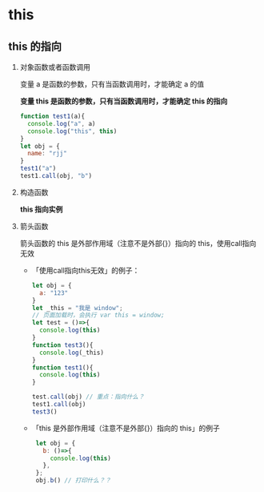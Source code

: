 # this





## this 的指向

1. 对象函数或者函数调用

   变量 a 是函数的参数，只有当函数调用时，才能确定 a 的值

   **变量 this 是函数的参数，只有当函数调用时，才能确定 this 的指向**

   ```javascript
   function test1(a){
     console.log("a", a)
     console.log("this", this)
   }
   let obj = {
     name: "rjj"
   }
   test1("a")
   test1.call(obj, "b")
   ```

2. 构造函数

   **this 指向实例**

3. 箭头函数

   箭头函数的 this 是外部作用域（注意不是外部{}）指向的 this，使用call指向无效
   
   - 「使用call指向this无效」的例子：
   
       ```javascript
       let obj = {
         a: "123"
       }
       let _this = "我是 window";
       // 页面加载时，会执行 var this = window;
       let test = ()=>{
         console.log(this)
       }
       function test3(){
         console.log(_this)
       }
       function test1(){
         console.log(this)
       }
       
       test.call(obj) // 重点：指向什么？
       test1.call(obj)
       test3()
       ```
       
   - 「this 是外部作用域（注意不是外部{}）指向的 this」的例子
   
       ```javascript
        let obj = {
          b: ()=>{
            console.log(this)
          },
        };
        obj.b() // 打印什么？？
       ```


   

